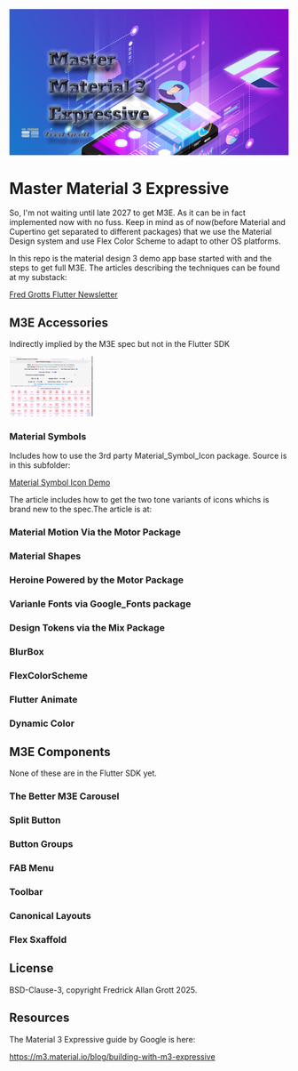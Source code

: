 ![image header](./media/image-header.png)

# Master Material 3 Expressive

So, I'm not waiting until late 2027 to get M3E. As it can be in fact implemented now with no fuss.
Keep in mind as of now(before Material and Cupertino get separated to different packages) that 
we use the Material Design system and use Flex Color Scheme to adapt to other OS platforms.

In this repo is the material design 3 demo app base started with and the steps to get 
full M3E. The articles describing the techniques can be found at my substack:

[Fred Grotts Flutter Newsletter](https://fredgrott.substack.com)

## M3E Accessories

Indirectly implied by the M3E spec but not in the Flutter SDK

![msi image](./media/material-symbols-icons.png)

### Material Symbols

Includes how to use the 3rd party Material_Symbol_Icon package. Source is in  this subfolder:

[Material Symbol Icon Demo](./m3e_accessories/material_symbols-demo)

The article includes how to get the two tone variants of icons whichs is brand new to the spec.The 
article is at:





### Material Motion Via the Motor Package

### Material Shapes

### Heroine Powered by the Motor Package


### Varianle Fonts via Google_Fonts package

### Design Tokens via the Mix Package


### BlurBox

### FlexColorScheme

### Flutter Animate

### Dynamic Color




## M3E Components

None of these are in the Flutter SDK yet.

### The Better M3E Carousel

### Split Button

### Button Groups

### FAB Menu

### Toolbar

### Canonical Layouts

### Flex Sxaffold


## License

BSD-Clause-3, copyright Fredrick Allan Grott 2025.



## Resources

The Material 3 Expressive guide by Google is here:

https://m3.material.io/blog/building-with-m3-expressive

